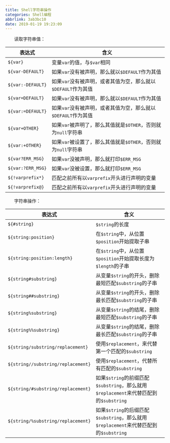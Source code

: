 ```yaml
---
title: Shell字符串操作
categories: Shell编程
abbrlink: 3ab3bc10
date: 2019-01-19 19:23:09
---
```

&emsp;&emsp;读取字符串值：

表达式             | 含义
------------------|-----
`${var}`          | 变量`var`的值，与`$var`相同
`${var-DEFAULT}`  | 如果`var`没有被声明，那么就以`$DEFAULT`作为其值
`${var:-DEFAULT}` | 如果`var`没有被声明，或者其值为空，那么就以`$DEFAULT`作为其值
`${var=DEFAULT}`  | 如果`var`没有被声明，那么就以`$DEFAULT`作为其值
`${var:=DEFAULT}` | 如果`var`没有被声明，或者其值为空，那么就以`$DEFAULT`作为其值
`${var+OTHER}`    | 如果`var`被声明了，那么其值就是`$OTHER`，否则就为`null`字符串
`${var:+OTHER}`   | 如果`var`被设置了，那么其值就是`$OTHER`，否则就为`null`字符串
`${var?ERR_MSG}`  | 如果`var`没被声明，那么就打印`$ERR_MSG`
`${var:?ERR_MSG}` | 如果`var`没被设置，那么就打印`$ERR_MSG`
`${!varprefix*}`  | 匹配之前所有以`varprefix`开头进行声明的变量
`${!varprefix@}`  | 匹配之前所有以`varprefix`开头进行声明的变量

&emsp;&emsp;字符串操作：

表达式                             | 含义
-----------------------------------|-------
<code>${&#35;string}</code>        | `$string`的长度
`${string:position}`               | 在`$string`中，从位置`$position`开始提取子串
`${string:position:length}`        | 在`$string`中，从位置`$position`开始提取长度为`$length`的子串
`${string#substring}`              | 从变量`$string`的开头，删除最短匹配`$substring`的子串
`${string##substring}`             | 从变量`$string`的开头，删除最长匹配`$substring`的子串
`${string%substring}`              | 从变量`$string`的结尾，删除最短匹配`$substring`的子串
`${string%%substring}`             | 从变量`$string`的结尾，删除最长匹配`$substring`的子串
`${string/substring/replacement}`  | 使用`$replacement`，来代替第一个匹配的`$substring`
`${string//substring/replacement}` | 使用`$replacement`，代替所有匹配的`$substring`
`${string/#substring/replacement}` | 如果`$string`的前缀匹配`$substring`，那么就用`$replacement`来代替匹配到的`$substring`
`${string/%substring/replacement}` | 如果`$string`的后缀匹配`$substring`，那么就用`$replacement`来代替匹配到的`$substring`